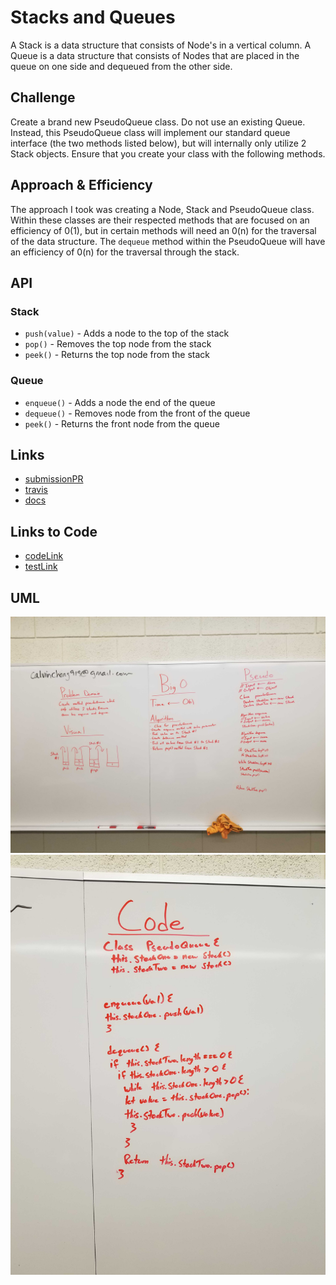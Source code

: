# Stacks and Queues
A Stack is a data structure that consists of Node's in a vertical column. A Queue is a data structure that consists of Nodes that are placed in the queue on one side and dequeued from the other side.

## Challenge
Create a brand new PseudoQueue class. Do not use an existing Queue. Instead, this PseudoQueue class will implement our standard queue interface (the two methods listed below), but will internally only utilize 2 Stack objects. Ensure that you create your class with the following methods.

## Approach & Efficiency
The approach I took was creating a Node, Stack and PseudoQueue class. Within these classes are their respected methods that are focused on an efficiency of 0(1), but in certain methods will need an 0(n) for the traversal of the data structure. The `dequeue` method within the PseudoQueue will have an efficiency of 0(n) for the traversal through the stack.

## API

### Stack
* `push(value)` - Adds a node to the top of the stack
* `pop()` - Removes the top node from the stack
* `peek()` - Returns the top node from the stack

### Queue
* `enqueue()` - Adds a node the end of the queue
* `dequeue()` - Removes node from the front of the queue
* `peek()` - Returns the front node from the queue

## Links
* [submissionPR](https://github.com/trevorthompson-401-advanced-javascript/data-structures-and-algorithms/pull/13/)
* [travis](https://travis-ci.com/trevorthompson-401-advanced-javascript/data-structures-and-algorithms/builds/144421889)
* [docs](/docs)

## Links to Code
* [codeLink](queue-with-stacks.js)
* [testLink](__tests__/queue-with-stacks.test.js)


## UML
![pseudoQueue](assets/whiteboard.jpg)
![pseudoQueue](assets/whiteboard2.jpg)
